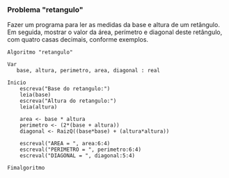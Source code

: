 ### Problema "retangulo"
Fazer um programa para ler as medidas da base e altura de um retângulo. Em seguida, mostrar o valor da área, perímetro e diagonal deste retângulo, com quatro casas decimais, conforme exemplos. 


```portugol
Algoritmo "retangulo"

Var
   base, altura, perimetro, area, diagonal : real

Inicio
    escreva("Base do retangulo:")
    leia(base)
    escreva("Altura do retangulo:")
    leia(altura)
    
    area <- base * altura
    perimetro <- (2*(base + altura))
    diagonal <- RaizQ((base*base) + (altura*altura))
    
    escreval("AREA = ", area:6:4)
    escreval("PERIMETRO = ", perimetro:6:4)
    escreval("DIAGONAL = ", diagonal:5:4)

Fimalgoritmo